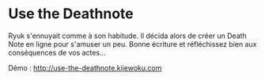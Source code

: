 # Use the Deathnote

Ryuk s'ennuyait comme à son habitude. Il décida alors de créer un Death Note en ligne pour s'amuser un peu. Bonne écriture et réfléchissez bien aux conséquences de vos actes...

Démo : http://use-the-deathnote.kijewoku.com
